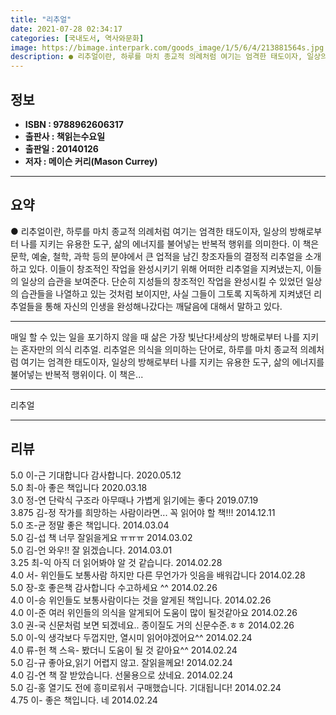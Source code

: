 ```yaml
---
title: "리추얼"
date: 2021-07-28 02:34:17
categories: [국내도서, 역사와문화]
image: https://bimage.interpark.com/goods_image/1/5/6/4/213881564s.jpg
description: ● 리추얼이란, 하루를 마치 종교적 의례처럼 여기는 엄격한 태도이자, 일상의 방해로부터 나를 지키는 유용한 도구, 삶의 에너지를 불어넣는 반복적 행위를 의미한다. 이 책은 문학, 예술, 철학, 과학 등의 분야에서 큰 업적을 남긴 창조자들의 결정적 리추얼을 소개하고 있다. 이들이 창조적
---
```


## **정보**

- **ISBN : 9788962606317**
- **출판사 : 책읽는수요일**
- **출판일 : 20140126**
- **저자 : 메이슨 커리(Mason Currey)**

------



## **요약**

●  리추얼이란, 하루를 마치 종교적 의례처럼 여기는 엄격한 태도이자, 일상의 방해로부터 나를 지키는 유용한 도구, 삶의 에너지를 불어넣는 반복적 행위를 의미한다. 이 책은 문학, 예술, 철학, 과학 등의 분야에서 큰 업적을 남긴 창조자들의 결정적 리추얼을 소개하고 있다. 이들이 창조적인 작업을 완성시키기 위해 어떠한 리추얼을 지켜냈는지, 이들의 일상의 습관을 보여준다. 단순히 지성들의 창조적인 작업을 완성시킬 수 있었던 일상의 습관들을 나열하고 있는 것처럼 보이지만, 사실 그들이 그토록 지독하게 지켜냈던 리추얼들을 통해 자신의 인생을 완성해나갔다는 깨달음에 대해서 말하고 있다.

------

매일 할 수 있는 일을 포기하지 않을 때 삶은 가장 빛난다!세상의 방해로부터 나를 지키는 혼자만의 의식 리추얼. 리추얼은 의식을 의미하는 단어로, 하루를 마치 종교적 의례처럼 여기는 엄격한 태도이자, 일상의 방해로부터 나를 지키는 유용한 도구, 삶의 에너지를 불어넣는 반복적 행위이다. 이 책은... 

------


리추얼 

------


## **리뷰** 

5.0 이-근 기대합니다 감사합니다. 2020.05.12 <br/>5.0 최-아 좋은 책입니다 2020.03.18 <br/>3.0 정-연 단락식 구조라 아무때나 가볍게 읽기에는 좋다 2019.07.19 <br/>3.875 김-정 작가를 희망하는 사람이라면... 꼭 읽어야 할 책!!! 2014.12.11 <br/>5.0 조-균 정말 좋은 책입니다. 2014.03.04 <br/>5.0 김-섭 책 너무 잘읽을게요 ㅠㅠㅠ 2014.03.02 <br/>5.0 김-언 와우!! 잘 읽겠습니다. 2014.03.01 <br/>3.25 최-익 아직 더 읽어봐야 알 것 같습니다. 2014.02.28 <br/>4.0 서- 위인들도 보통사람 하지만 다른 무언가가 잇음을 배워갑니다 2014.02.28 <br/>5.0 장-호 좋은책 감사합니다 수고하세요 ^^ 2014.02.26 <br/>4.0 이-승 위인들도 보통사람이다는 것을 알게된 책입니다. 2014.02.26 <br/>4.0 이-준 여러 위인들의 의식을 알게되어 도움이 많이 될것같아요 2014.02.26 <br/>3.0 권-국 신문처럼 보면 되겠네요.. 종이질도 거의 신문수준.ㅎㅎ 2014.02.26 <br/>5.0 이-익 생각보다 두껍지만, 열시미 읽어야겠어요^^ 2014.02.24 <br/>4.0 류-헌 책 스윽- 봤더니 도움이 될 것 같아요^^ 2014.02.24 <br/>5.0 김-규 좋아요,읽기 어렵지 않고. 잘읽을께요! 2014.02.24 <br/>4.0 김-연 책 잘 받았습니다. 선물용으로 샀네요. 2014.02.24 <br/>5.0 김-홍 열기도 전에 흥미로워서 구매했습니다. 기대됩니다! 2014.02.24 <br/>4.75 이- 좋은 책입니다. 네 2014.02.24 <br/>